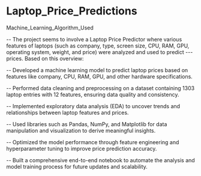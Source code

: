 # Laptop_Price_Predictions
Machine_Learning_Algorithm_Used

-- The project seems to involve a Laptop Price Predictor where various features of laptops (such as company, type, screen size, CPU, RAM, GPU, operating system, weight, and price) were analyzed and used to predict --- prices. Based on this overview:

-- Developed a machine learning model to predict laptop prices based on features like company, CPU, RAM, GPU, and other hardware specifications.

-- Performed data cleaning and preprocessing on a dataset containing 1303 laptop entries with 12 features, ensuring data quality and consistency.

-- Implemented exploratory data analysis (EDA) to uncover trends and relationships between laptop features and prices.

-- Used libraries such as Pandas, NumPy, and Matplotlib for data manipulation and visualization to derive meaningful insights.

-- Optimized the model performance through feature engineering and hyperparameter tuning to improve price prediction accuracy.

-- Built a comprehensive end-to-end notebook to automate the analysis and model training process for future updates and scalability.
